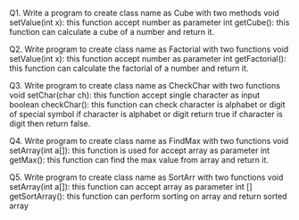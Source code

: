 Q1. Write a program to create class name as Cube with two methods
void setValue(int x): this function accept number as parameter
int getCube(): this function can calculate a cube of a number and return it.

Q2. Write program to create class name as Factorial with two functions
 void setValue(int x): this function accept number as parameter
 int getFactorial(): this function can calculate the factorial of a number and return it.

 Q3. Write program to create class name as CheckChar with two functions
 void setChar(char ch): this function accept single character as input
 boolean checkChar(): this function can check character is alphabet or digit of special symbol if
character is alphabet or digit return true if character is digit then return false.

Q4. Write program to create class name as FindMax with two functions
 void setArray(int a[]): this function is used for accept array as parameter
 int getMax(): this function can find the max value from array and return it.
 
 Q5. Write program to create class name as SortArr with two functions
 void setArray(int a[]): this function can accept array as parameter
 int [] getSortArray(): this function can perform sorting on array and return sorted array